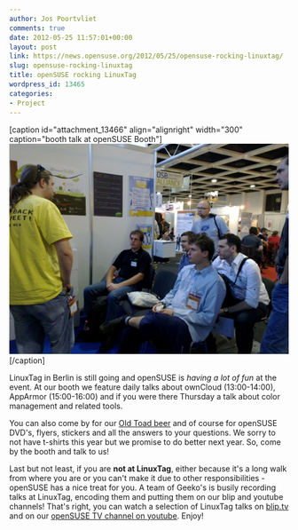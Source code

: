 ```yaml
---
author: Jos Poortvliet
comments: true
date: 2012-05-25 11:57:01+00:00
layout: post
link: https://news.opensuse.org/2012/05/25/opensuse-rocking-linuxtag/
slug: opensuse-rocking-linuxtag
title: openSUSE rocking LinuxTag
wordpress_id: 13465
categories:
- Project
---
```


[caption id="attachment_13466" align="alignright" width="300" caption="booth talk at openSUSE Booth"]![booth talk at openSUSE Booth](/wp-content/uploads/2012/05/12050027.jpg)[/caption]

LinuxTag in Berlin is still going and openSUSE is _having a lot of fun_ at the event. At our booth we feature daily talks about ownCloud (13:00-14:00), AppArmor (15:00-16:00) and if you were there Thursday a talk about color management and related tools.

You can also come by for our [Old Toad beer](//en.opensuse.org/openSUSE:Beer) and of course for openSUSE DVD's, flyers, stickers and all the answers to your questions. We sorry to not have t-shirts this year but we promise to do better next year. So, come by the booth and talk to us!

Last but not least, if you are **not at LinuxTag**, either because it's a long walk from where you are or you can't make it due to other responsibilities - openSUSE has a nice treat for you. A team of Geeko's is busily recording talks at LinuxTag, encoding them and putting them on our blip and youtube channels! That's right, you can watch a selection of LinuxTag talks on [blip.tv](//blip.tv/opensuse) and on our [openSUSE TV channel on youtube](//www.youtube.com/user/opensusetv). Enjoy!


